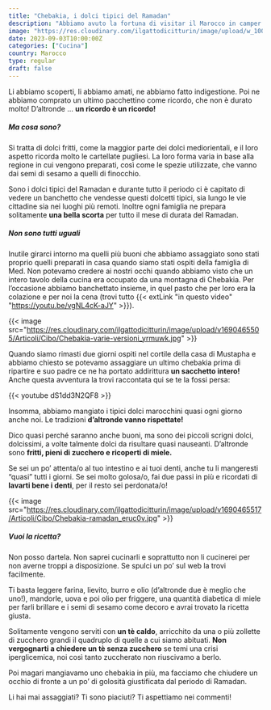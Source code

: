 ```yaml
---
title: "Chebakia, i dolci tipici del Ramadan"
description: "Abbiamo avuto la fortuna di visitar il Marocco in camper durante il periodo del Ramadan: scopri con noi una delle ricette tipiche."
image: "https://res.cloudinary.com/ilgattodicitturin/image/upload/w_1000/f_auto,q_auto:eco/v1690465506/Articoli/Cibo/Chebakia_m18mvv.jpg"
date: 2023-09-03T10:00:00Z
categories: ["Cucina"]
country: Marocco
type: regular
draft: false 
---
```


Li abbiamo scoperti, li abbiamo amati, ne abbiamo fatto indigestione. Poi ne abbiamo comprato un ultimo pacchettino come ricordo, che non è durato molto! D’altronde ... **un ricordo è un ricordo!** 

##### Ma cosa sono?

Si tratta di dolci fritti, come la maggior parte dei dolci mediorientali, e il loro aspetto ricorda molto le cartellate pugliesi. La loro forma varia in base alla regione in cui vengono preparati, così come le spezie utilizzate, che vanno dai semi di sesamo a quelli di finocchio.

Sono i dolci tipici del Ramadan e durante tutto il periodo ci è capitato di vedere un banchetto che vendesse questi dolcetti tipici, sia lungo le vie cittadine sia nei luoghi più remoti. Inoltre ogni famiglia ne prepara solitamente **una bella scorta** per tutto il mese di durata del Ramadan. 

##### Non sono tutti uguali

Inutile girarci intorno ma quelli più buoni che abbiamo assaggiato sono stati proprio quelli preparati in casa quando siamo stati ospiti della famiglia di Med. Non potevamo credere ai nostri occhi quando abbiamo visto che un intero tavolo della cucina era occupato da una montagna di Chebakia. Per l’occasione abbiamo banchettato insieme, in quel pasto che per loro era la colazione e per noi la cena (trovi tutto {{< extLink "in questo video" "https://youtu.be/vgNL4cK-aJY" >}}).

{{< image src="https://res.cloudinary.com/ilgattodicitturin/image/upload/v1690465505/Articoli/Cibo/Chebakia-varie-versioni_yrmuwk.jpg" >}}

Quando siamo rimasti due giorni ospiti nel cortile della casa di Mustapha e abbiamo chiesto se potevamo assaggiare un ultimo chebakia prima di ripartire e suo padre ce ne ha portato addirittura **un sacchetto intero!** Anche questa avventura la trovi raccontata qui se te la fossi persa:

{{< youtube dS1dd3N2QF8 >}}

Insomma, abbiamo mangiato i tipici dolci marocchini quasi ogni giorno anche noi. Le tradizioni **d’altronde vanno rispettate!**

Dico quasi perché saranno anche buoni, ma sono dei piccoli scrigni dolci, dolcissimi, a volte talmente dolci da risultare quasi nauseanti. D’altronde sono **fritti, pieni di zucchero e ricoperti di miele.**

Se sei un po’ attenta/o al tuo intestino e ai tuoi denti, anche tu li mangeresti “quasi” tutti i giorni.
Se sei molto golosa/o, fai due passi in più e ricordati di **lavarti bene i denti**, per il resto sei perdonata/o!

{{< image src="https://res.cloudinary.com/ilgattodicitturin/image/upload/v1690465517/Articoli/Cibo/Chebakia-ramadan_eruc0v.jpg" >}}

##### Vuoi la ricetta?

Non posso dartela. Non saprei cucinarli e soprattutto non li cucinerei per non averne troppi a disposizione.
Se spulci un po’ sul web la trovi facilmente. 

Ti basta leggere farina, lievito, burro e olio (d’altronde due è meglio che uno!), mandorle, uova e poi olio per friggere, una quantità diabetica di miele per farli brillare e i semi di sesamo come decoro e avrai trovato la ricetta giusta.

Solitamente vengono serviti con **un tè caldo**, arricchito da una o più zollette di zucchero grandi il quadruplo di quelle a cui siamo abituati. **Non vergognarti a chiedere un tè senza zucchero** se temi una crisi iperglicemica, noi così tanto zuccherato non riuscivamo a berlo. 

Poi magari mangiavamo uno chebakia in più, ma facciamo che chiudere un occhio di fronte a un po’ di golosità giustificata dal periodo di Ramadan. 

Li hai mai assaggiati? Ti sono piaciuti? Ti aspettiamo nei commenti! 